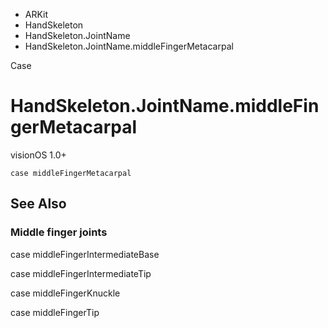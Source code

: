 

- ARKit
- HandSkeleton
- HandSkeleton.JointName
-  HandSkeleton.JointName.middleFingerMetacarpal 

Case

# HandSkeleton.JointName.middleFingerMetacarpal

visionOS 1.0+

``` source
case middleFingerMetacarpal
```

## See Also

### Middle finger joints

case middleFingerIntermediateBase

case middleFingerIntermediateTip

case middleFingerKnuckle

case middleFingerTip

